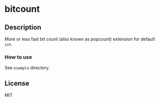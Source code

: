 bitcount
===

## Description

More or less fast bit count (also known as popcount) extension for default `int`.

### How to use

See `example` directory.

## License

MIT
